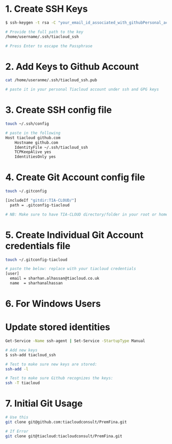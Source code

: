 
# 1. Create SSH Keys
```sh
$ ssh-keygen -t rsa -C "your_email_id_associated_with_githubPersonal_account"

# Provide the full path to the key
/home/username/.ssh/tiacloud_ssh

# Press Enter to escape the Passphrase
```

# 2. Add Keys to Github Account
```sh
cat /home/useranme/.ssh/tiacloud_ssh.pub

# paste it in your personal Tiacloud account under ssh and GPG keys
```

# 3. Create SSH config file 
```sh
touch ~/.ssh/config

# paste in the following
Host tiacloud github.com
    Hostname github.com
    IdentityFile ~/.ssh/tiacloud_ssh
    TCPKeepAlive yes
    IdentitiesOnly yes
```

# 4. Create Git Account config file
```sh
touch ~/.gitconfig

[includeIf "gitdir:TIA-CLOUD/"]
  path = .gitconfig-tiacloud

# NB: Make sure to have TIA-CLOUD directory/folder in your root or home directory
```

# 5. Create Individual Git Account credentials file
```sh
touch ~/.gitconfig-tiacloud

# paste the below: replace with your tiacloud credentials
[user]
  email = sharhan.alhassan@tiacloud.co.uk
  name  = sharhanalhassan
```

# 6. For Windows Users

# Update stored identities
```sh
Get-Service -Name ssh-agent | Set-Service -StartupType Manual

# Add new keys
$ ssh-add tiacloud_ssh

# Test to make sure new keys are stored:
ssh-add -l

# Test to make sure Github recognizes the keys:
ssh -T tiacloud
```

# 7. Initial Git Usage
```sh
# Use this
git clone git@github.com:tiacloudconsult/PremFina.git      

# If Error
git clone git@tiacloud:tiacloudconsult/PremFina.git      
```
